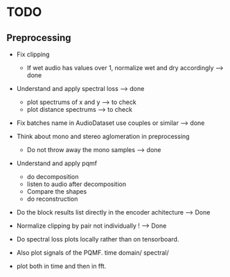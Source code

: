 # TODO

## Preprocessing

- Fix clipping
    - If wet audio has values over 1, normalize wet and dry accordingly --> done 

- Understand and apply spectral loss --> done
    - plot spectrums of x and y --> to check
    - plot distance spectrums --> to check

- Fix batches name in AudioDataset use couples or similar --> done
- Think about mono and stereo aglomeration in preprocessing
    - Do not throw away the mono samples --> done

- Understand and apply pqmf
    - do decomposition
    - listen to audio after decomposition
    - Compare the shapes
    - do reconstruction

- Do the block results list directly in the encoder achitecture --> Done

- Normalize clipping by pair not individually !  --> Done

- Do spectral loss plots locally rather than on tensorboard.

- Also plot signals of the PQMF. time domain/ spectral/ 

- plot both in time and then in fft. 